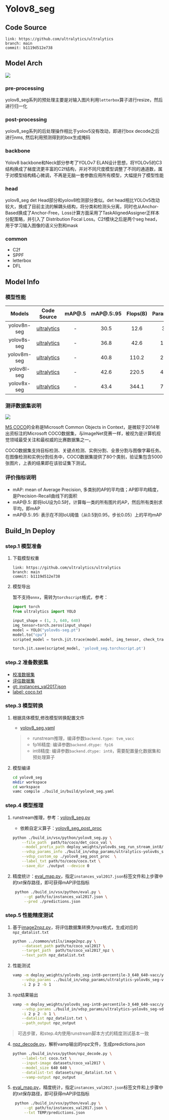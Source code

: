 
# Yolov8_seg

## Code Source
```
link: https://github.com/ultralytics/ultralytics
branch: main
commit: b1119d512e738
```

## Model Arch


![](../../../images/cv/segmentation/yolov8_seg/yolov8-seg.png)

### pre-processing

yolov8_seg系列的预处理主要是对输入图片利用`letterbox`算子进行resize，然后进行归一化

### post-processing

yolov8_seg系列的后处理操作相比于yolov5没有改动，即进行box decode之后进行nms, 然后利用预测得到的box生成掩码

### backbone

Yolov8 backbone和Neck部分参考了YOLOv7 ELAN设计思想，将YOLOv5的C3结构换成了梯度流更丰富的C2f结构，并对不同尺度模型调整了不同的通道数，属于对模型结构精心微调，不再是无脑一套参数应用所有模型，大幅提升了模型性能

### head

yolov8_seg det Head部分和yolov8检测部分类似。det head相比YOLOv5改动较大，换成了目前主流的解耦头结构，将分类和检测头分离，同时也从Anchor-Based换成了Anchor-Free，Loss计算方面采用了TaskAlignedAssigner正样本分配策略，并引入了 Distribution Focal Loss。C2f模块之后是两个seg head， 用于学习输入图像的语义分割和mask

### common

- C2f
- SPPF
- letterbox
- DFL

## Model Info

### 模型性能

| Models  | Code Source | mAP@.5 | mAP@.5:.95 | Flops(B) | Params(M) | Shapes |
| :---: | :--: | :--: | :--: | :---: | :----: | :--------: |
| yolov8n-seg |[ultralytics](https://github.com/ultralytics/ultralytics)|   -   |   30.5   |   12.6    |    3.4    |        640    |
| yolov8s-seg |[ultralytics](https://github.com/ultralytics/ultralytics)|   -   |   36.8   |   42.6    |    11.8   |        640    |
| yolov8m-seg |[ultralytics](https://github.com/ultralytics/ultralytics)|   -   |   40.8   |   110.2    |    27.3    |        640    |
| yolov8l-seg |[ultralytics](https://github.com/ultralytics/ultralytics)|   -   |   42.6   |   220.5    |    46.0    |        640    |
| yolov8x-seg |[ultralytics](https://github.com/ultralytics/ultralytics)|   -   |   43.4   |  344.1   |    71.8    |        640    |

### 测评数据集说明

![](../../../images/dataset/coco.png)

[MS COCO](https://cocodataset.org/#download)的全称是Microsoft Common Objects in Context，是微软于2014年出资标注的Microsoft COCO数据集，与ImageNet竞赛一样，被视为是计算机视觉领域最受关注和最权威的比赛数据集之一。 

COCO数据集支持目标检测、关键点检测、实例分割、全景分割与图像字幕任务。在图像检测和实例分割任务中，COCO数据集提供了80个类别，验证集包含5000张图片，上表的结果即在该验证集下测试。

### 评价指标说明

- mAP: mean of Average Precision, 多类别的AP的平均值；AP即平均精度，是Precision-Recall曲线下的面积
- mAP@.5: 即将IoU设为0.5时，计算每一类的所有图片的AP，然后所有类别求平均，即mAP
- mAP@.5:.95: 表示在不同IoU阈值（从0.5到0.95，步长0.05）上的平均mAP

## Build_In Deploy

### step.1 模型准备

1. 下载模型权重
    ```
    link: https://github.com/ultralytics/ultralytics
    branch: main
    commit: b1119d512e738
    ```

2. 模型导出

    暂不支持`onnx`，需转为`torchscript`格式，参考：

    ```python
    import torch
    from ultralytics import YOLO

    input_shape = (1, 3, 640, 640)
    img_tensor=torch.zeros(input_shape)
    model = YOLO("yolov8s-seg.pt")
    model.to("cpu")
    scripted_model = torch.jit.trace(model.model, img_tensor, check_trace=False).eval()

    torch.jit.save(scripted_model, 'yolov8_seg.torchscript.pt')
    ```


### step.2 准备数据集
- [校准数据集](http://images.cocodataset.org/zips/val2017.zip)
- [评估数据集](http://images.cocodataset.org/zips/val2017.zip)
- [gt: instances_val2017.json](http://images.cocodataset.org/annotations/annotations_trainval2017.zip)
- [label: coco.txt](../../detection/common/label/coco.txt)


### step.3 模型转换
1. 根据具体模型,修改模型转换配置文件
    - [yolov8_seg.yaml](./build_in/build/yolov8_seg.yaml)
    
    > - runstream推理，编译参数`backend.type: tvm_vacc`
    > - fp16精度: 编译参数`backend.dtype: fp16`
    > - int8精度: 编译参数`backend.dtype: int8`，需要配置量化数据集和预处理算子


2. 模型编译
    ```bash
    cd yolov8_seg
    mkdir workspace
    cd workspace
    vamc compile ./build_in/build/yolov8_seg.yaml
    ```

### step.4 模型推理
1. runstream推理，参考：[yolov8_seg.py](./build_in/vsx/python/yolov8_seg.py)
    - 依赖自定义算子：[yolov8_seg_post_proc](./build_in/vsx/python/yolov8_seg_post_proc)

    ```bash
    python ./build_in/vsx/python/yolov8_seg.py \
        --file_path  path/to/coco/det_coco_val \
        --model_prefix_path deploy_weights/yolov8s_seg_run_stream_int8/mod \
        --vdsp_params_info ./build_in/vdsp_params/ultralytics-yolov8s_seg-vdsp_params.json \
        --vdsp_custom_op ./yolov8_seg_post_proc  \
        --label_txt path/to/coco/coco.txt \
        --save_dir ./output --device 0
    ```

2. 精度统计：[eval_map.py](./build_in/vsx/python/eval.py)，指定`instances_val2017.json`标签文件和上步骤中的txt保存路径，即可获得mAP评估指标
   ```bash
    python ./build_in/vsx/python/eval.py \
        --gt path/to/instances_val2017.json \
        --pred ./predictions.json
   ```

### step.5 性能精度测试
1. 基于[image2npz.py](../common/utils/image2npz.py)，将评估数据集转换为npz格式，生成对应的`npz_datalist.txt`
    ```bash
    python ../common/utils/image2npz.py \
        --dataset_path path/to/coco_val2017 \
        --target_path  path/to/coco_val2017_npz \
        --text_path npz_datalist.txt
    ```
2. 性能测试
    ```bash
    vamp -m deploy_weights/yolov8s_seg-int8-percentile-3_640_640-vacc/yolov8s_seg \
        --vdsp_params ../build_in/vdsp_params/ultralytics-yolov8s_seg-vdsp_params.json \
        -i 2 p 2 -b 1
    ```
3. npz结果输出
    ```bash
    vamp -m deploy_weights/yolov8s_seg-int8-percentile-3_640_640-vacc/yolov8s_seg \
        --vdsp_params ./build_in/vdsp_params/ultralytics-yolov8s_seg-vdsp_params.json \
        -i 2 p 2 -b 1 \
        --datalist npz_datalist.txt \
        --path_output npz_output
    ```

> 可选步骤，和step.4内使用runstream脚本方式的精度测试基本一致

4. [npz_decode.py](./build_in/vsx/python/npz_decode.py)，解析vamp输出的npz文件，生成predictions.json
    ```bash
    python ./build_in/vsx/python/npz_decode.py \
        --label-txt coco.txt \
        --input-image datasets/coco_val2017 \
        --model_size 640 640 \
        --datalist-txt datasets/npz_datalist.txt \
        --vamp-output npz_output
    ```
5. [eval_map.py](./build_in/vsx/python/eval.py)，精度统计，指定`instances_val2017.json`标签文件和上步骤中的txt保存路径，即可获得mAP评估指标
   ```bash
    python ./build_in/vsx/python/eval.py \
        --gt path/to/instances_val2017.json \
        --txt TEMP/predictions.json
   ```